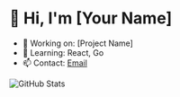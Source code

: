 # 👋 Hi, I'm [Your Name]  
- 🔭 Working on: [Project Name]  
- 🌱 Learning: React, Go  
- 📫 Contact: [Email](mailto:your@email.com)  

![GitHub Stats](https://github-readme-stats.vercel.app/api?username=yourusername&show_icons=true)  
